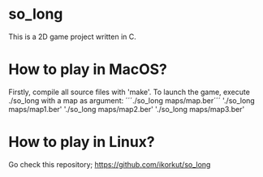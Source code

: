 # so_long
This is a 2D game project written in C.
# How to play in MacOS?
Firstly, compile all source files with 'make'.
To launch the game, execute ./so_long with a map as argument:
´´´./so_long maps/map.ber´´´
'./so_long maps/map1.ber'
'./so_long maps/map2.ber'
'./so_long maps/map3.ber'

# How to play in Linux?
Go check this repository;
https://github.com/ikorkut/so_long

